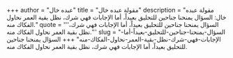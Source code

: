 +++
author = "عبده خال"
title = "مقولة عبده خال"
description = "مقولة عبده خال: السؤال يمنحنا جناحين للتحليق بعيداً، أما الإجابات فهي شرك، نظل بقية العمر نحاول الفكاك منه."
quote = '''السؤال يمنحنا جناحين للتحليق بعيداً، أما الإجابات فهي شرك، نظل بقية العمر نحاول الفكاك منه.''' 
slug = "السؤال-يمنحنا-جناحين-للتحليق-بعيداً-أما-الإجابات-فهي-شرك-نظل-بقية-العمر-نحاول-الفكاك-منه"
+++
السؤال يمنحنا جناحين للتحليق بعيداً، أما الإجابات فهي شرك، نظل بقية العمر نحاول الفكاك منه.

